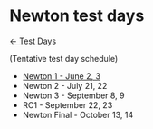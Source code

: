 # Newton test days

[ ← Test Days](/testday)

(Tentative test day schedule)

* [Newton 1 - June 2, 3](/testday/newton/milestone1)
* Newton 2 - July 21, 22
* Newton 3 - September 8, 9
* RC1   - September 22, 23
* Newton Final - October 13, 14


